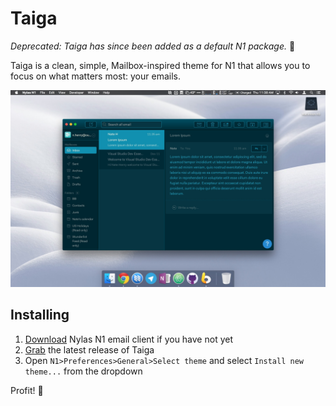 # Taiga

_Deprecated: Taiga has since been added as a default N1 package._ 🤗

Taiga is a clean, simple, Mailbox-inspired theme for N1 that allows you to focus on what matters most: your emails.

![](./preview.jpg)

## Installing

1. [Download](https://nylas.com/n1) Nylas N1 email client if you have not yet
2. [Grab](https://github.com/noahbuscher/N1-Taiga/releases) the latest release of Taiga
3. Open `N1>Preferences>General>Select theme` and select `Install new theme...` from the dropdown

Profit! :money_with_wings:
